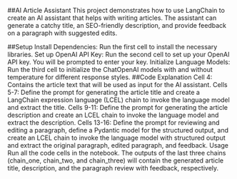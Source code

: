 ##AI Article Assistant
This project demonstrates how to use LangChain to create an AI assistant that helps with writing articles. The assistant can generate a catchy title, an SEO-friendly description, and provide feedback on a paragraph with suggested edits.

##Setup
Install Dependencies: Run the first cell to install the necessary libraries.
Set up OpenAI API Key: Run the second cell to set up your OpenAI API key. You will be prompted to enter your key.
Initialize Language Models: Run the third cell to initialize the ChatOpenAI models with and without temperature for different response styles.
##Code Explanation
Cell 4: Contains the article text that will be used as input for the AI assistant.
Cells 5-7: Define the prompt for generating the article title and create a LangChain expression language (LCEL) chain to invoke the language model and extract the title.
Cells 9-11: Define the prompt for generating the article description and create an LCEL chain to invoke the language model and extract the description.
Cells 13-16: Define the prompt for reviewing and editing a paragraph, define a Pydantic model for the structured output, and create an LCEL chain to invoke the language model with structured output and extract the original paragraph, edited paragraph, and feedback.
Usage
Run all the code cells in the notebook.
The outputs of the last three chains (chain_one, chain_two, and chain_three) will contain the generated article title, description, and the paragraph review with feedback, respectively.
